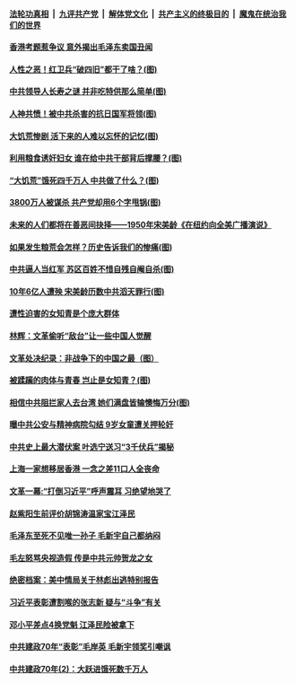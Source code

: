 

####  [法轮功真相](../../../../basic/blob/master/README.md?t=05162301) &nbsp;|&nbsp; [九评共产党](../../../../9ping.md/blob/master/README.md?t=05162301) &nbsp;|&nbsp; [解体党文化](../../../../jtdwh.md/blob/master/README.md?t=05162301)  &nbsp;|&nbsp; [共产主义的终极目的](../../../../gczydzjmd.md/blob/master/README.md?t=05162301) &nbsp;|&nbsp; [魔鬼在统治我们的世界](../../../../mgztzwmdsj.md/blob/master/README.md?t=05162301) 

#### [香港考题惹争议 意外揭出毛泽东卖国丑闻](../pages/prog1699/a102847581.md?t=05162301) 

#### [人性之恶！红卫兵“破四旧”都干了啥？(图)](../pages/prog1699/a102843791.md?t=05162301) 

#### [中共领导人长寿之谜 并非吃特供那么简单(图)](../pages/prog1699/a102841604.md?t=05162301) 

#### [人神共愤！被中共杀害的抗日国军将领(图)](../pages/prog1699/a102836872.md?t=05162301) 

#### [大饥荒惨剧 活下来的人难以忘怀的记忆(图)](../pages/prog1699/a102830500.md?t=05162301) 

#### [利用粮食诱奸妇女 谁在给中共干部背后撑腰？(图)](../pages/prog1699/a102823556.md?t=05162301) 

#### [“大饥荒”饿死四千万人 中共做了什么？(图)](../pages/prog1699/a102821946.md?t=05162301) 

#### [3800万人被谋杀 共产党却用6个字甩锅(图)](../pages/prog1699/a102820856.md?t=05162301) 

#### [未来的人们都将在善恶间抉择——1950年宋美龄《在纽约向全美广播演说》](../pages/prog1699/a102820756.md?t=05162301) 

#### [如果发生粮荒会怎样？历史告诉我们的惨痛(图)](../pages/prog1699/a102819998.md?t=05162301) 

#### [中共逼人当红军 苏区百姓不惜自残自阉自杀(图)](../pages/prog1699/a102819305.md?t=05162301) 

#### [10年6亿人遭殃 宋美龄历数中共滔天罪行(图)](../pages/prog1699/a102818505.md?t=05162301) 

#### [遭性迫害的女知青是个庞大群体](../pages/prog1699/a102809583.md?t=05162301) 

#### [林辉：文革偷听“敌台”让一些中国人觉醒](../pages/prog1699/a102809579.md?t=05162301) 

#### [文革处决纪录：非战争下的中国之最（图）](../pages/prog1699/a102808782.md?t=05162301) 

#### [被蹂躏的肉体与青春 岂止是女知青？(图)](../pages/prog1699/a102806181.md?t=05162301) 

#### [相信中共阻拦家人去台湾 她们满盘皆输懊悔万分(图)](../pages/prog1699/a102805093.md?t=05162301) 

#### [曝中共公安与精神病院勾结 9岁女童遭关押轮奸](../pages/prog1699/a102727938.md?t=05162301) 

#### [中共史上最大潜伏案 叶选宁送习“3千伏兵”揭秘](../pages/prog1699/a102722794.md?t=05162301) 

#### [上海一家想移居香港 一念之差11口人全丧命](../pages/prog1699/a102711521.md?t=05162301) 

#### [文革一幕:“打倒习近平”呼声震耳 习绝望地哭了](../pages/prog1699/a102698505.md?t=05162301) 

#### [赵紫阳生前评价胡锦涛温家宝江泽民](../pages/prog1699/a102686202.md?t=05162301) 

#### [毛泽东至死不见唯一孙子 毛新宇自己都纳闷](../pages/prog1699/a102686277.md?t=05162301) 

#### [毛左怒骂央视造假 传是中共元帅贺龙之女](../pages/prog1699/a102684835.md?t=05162301) 

#### [绝密档案：美中情局关于林彪出逃特别报告](../pages/prog1699/a102682898.md?t=05162301) 

#### [习近平表彰遭割喉的张志新 疑与“斗争”有关](../pages/prog1699/a102675092.md?t=05162301) 

#### [邓小平差点4换党魁 江泽民险被拿下](../pages/prog1699/a102674978.md?t=05162301) 

#### [中共建政70年“表彰”毛岸英 毛新宇领奖引嘲讽](../pages/prog1699/a102674580.md?t=05162301) 

#### [中共建政70年(2)：大跃进饿死数千万人](../pages/prog1699/a102673742.md?t=05162301) 

